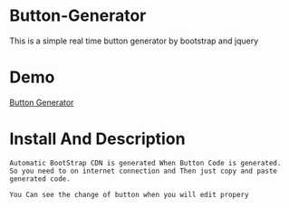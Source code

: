 # Button-Generator
This is a simple real time button generator by bootstrap and jquery


# Demo

<a href="https://shawon100.github.io/Button-Generator/index.html">Button Generator</a>

# Install And Description
```
Automatic BootStrap CDN is generated When Button Code is generated. 
So you need to on internet connection and Then just copy and paste
generated code. 

You Can see the change of button when you will edit propery

```

